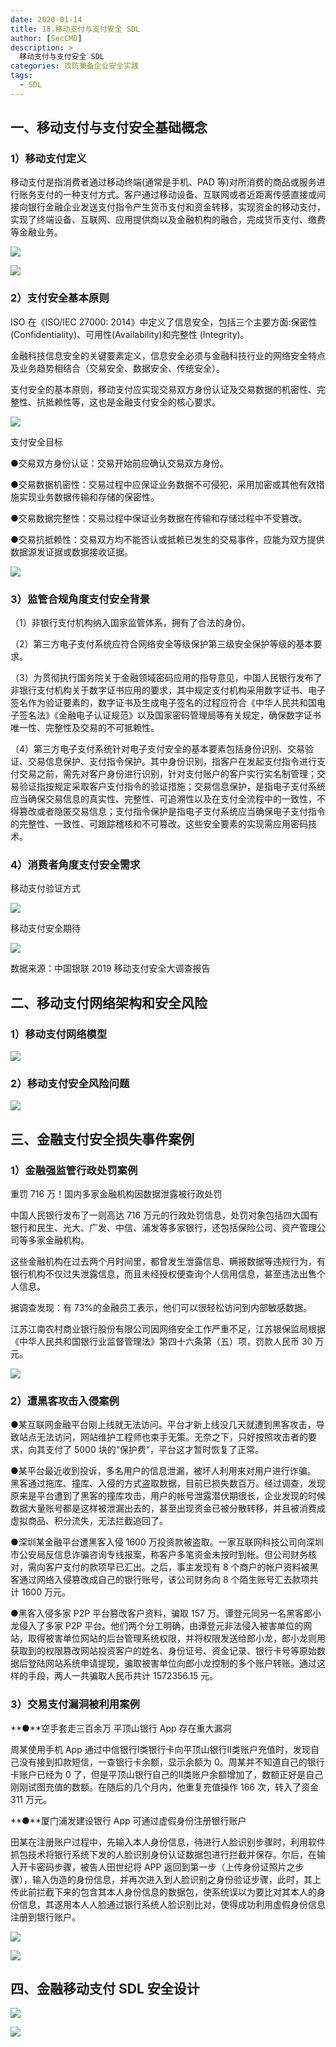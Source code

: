 ```yaml
---
date: 2020-01-14
title: 18.移动支付与支付安全 SDL
author: [SecCMD]
description: >
  移动支付与支付安全 SDL
categories: 攻防兼备企业安全实践
tags:
  - SDL
---
```


## 一、移动支付与支付安全基础概念 

### 1）移动支付定义 

移动支付是指消费者通过移动终端(通常是手机、PAD 等)对所消费的商品或服务进行账务支付的一种支付方式。客户通过移动设备、互联网或者近距离传感直接或间接向银行金融企业发送支付指令产生货币支付和资金转移，实现资金的移动支付，实现了终端设备、互联网、应用提供商以及金融机构的融合，完成货币支付、缴费等金融业务。

![](./mobile-and-payment-security/1657955495070-e5301817-95bc-417f-a8bb-4d046cf2cf94.webp)

![](./mobile-and-payment-security/1657955496751-60fb8d13-1422-46f6-b79a-b673a3e412dc.webp)


### 2）支付安全基本原则 

ISO 在《ISO/IEC 27000: 2014》中定义了信息安全，包括三个主要方面:保密性 (Confidentiality)、可用性(Availability)和完整性 (Integrity)。

金融科技信息安全的关键要素定义，信息安全必须与金融科技行业的网络安全特点及业务趋势相结合（交易安全、数据安全、传统安全）。

支付安全的基本原则，移动支付应实现交易双方身份认证及交易数据的机密性、完整性、抗抵赖性等，这也是金融支付安全的核心要求。

![](./mobile-and-payment-security/1657955495922-1e797a80-fc19-41d2-aaac-a30141b13c58.webp)



支付安全目标

●交易双方身份认证：交易开始前应确认交易双方身份。

●交易数据机密性：交易过程中应保证业务数据不可侵犯，采用加密或其他有效措施实现业务数据传输和存储的保密性。

●交易数据完整性：交易过程中保证业务数据在传输和存储过程中不受篡改。

●交易抗抵赖性：交易双方均不能否认或抵赖已发生的交易事件，应能为双方提供数据源发证据或数据接收证据。

![](./mobile-and-payment-security/1657955496216-d38259ba-0dbd-4874-9059-1c13684e26da.webp)



### 3）监管合规角度支付安全背景 

（1）非银行支付机构纳入国家监管体系，拥有了合法的身份。

（2）第三方电子支付系统应符合网络安全等级保护第三级安全保护等级的基本要求。

（3）为贯彻执行国务院关于金融领域密码应用的指导意见，中国人民银行发布了非银行支付机构关于数字证书应用的要求，其中规定支付机构采用数字证书、电子签名作为验证要素的，数字证书及生成电子签名的过程应符合《中华人民共和国电子签名法》《金融电子认证规范》以及国家密码管理局等有关规定，确保数字证书唯一性、完整性及交易的不可抵赖性。

（4）第三方电子支付系统针对电子支付安全的基本要素包括身份识别、交易验证、交易信息保护、支付指令保护。其中身份识别，指客户在发起支付指令进行支付交易之前，需先对客户身份进行识别，针对支付账户的客户实行实名制管理；交易验证指按规定采取客户支付指令的验证措施；交易信息保护，是指电子支付系统应当确保交易信息的真实性、完整性、可追溯性以及在支付全流程中的一致性，不得篡改或者隐匿交易信息；支付指令保护是指电子支付系统应当确保电子支付指令的完整性、一致性、可跟踪稽核和不可篡改。这些安全要素的实现需应用密码技术。

### 4）消费者角度支付安全需求 

 移动支付验证方式 

![](./mobile-and-payment-security/1657955496792-b1a63aa7-234e-4c2a-ad2f-5d77ee90ebc6.webp)

 移动支付安全期待 

![](./mobile-and-payment-security/1657955497981-fbd73a1a-7e10-4007-9e27-742081c326f1.webp)

数据来源：中国银联 2019 移动支付安全大调查报告



## 二、移动支付网络架构和安全风险 

### 1）移动支付网络模型 

![](./mobile-and-payment-security/1657955497578-25bfb045-e638-4e80-8068-d849f60dd9b2.webp)


### 2）移动支付安全风险问题 

![](./mobile-and-payment-security/1657955498120-1f41387f-6e63-49cf-bec2-39dbcc61b63b.webp)


## 三、金融支付安全损失事件案例 

### 1）金融强监管行政处罚案例 

重罚 716 万！国内多家金融机构因数据泄露被行政处罚

中国人民银行发布了一则高达 716 万元的行政处罚信息，处罚对象包括四大国有银行和民生、光大、广发、中信、浦发等多家银行，还包括保险公司、资产管理公司等多家金融机构。

这些金融机构在过去两个月时间里，都曾发生泄露信息、瞒报数据等违规行为，有银行机构不仅过失泄露信息，而且未经授权便查询个人信用信息，甚至违法出售个人信息。

据调查发现：有 73%的金融员工表示，他们可以很轻松访问到内部敏感数据。


江苏江南农村商业银行股份有限公司因网络安全工作严重不足，江苏银保监局根据《中华人民共和国银行业监督管理法》第四十六条第（五）项，罚款人民币 30 万元。

![](./mobile-and-payment-security/1657955500779-9f78e996-307e-4755-847d-7a3668d7d6ac.webp)


### 2）遭黑客攻击入侵案例 

●某互联网金融平台刚上线就无法访问。平台才新上线没几天就遭到黑客攻击，导致站点无法访问，网站维护工程师也束手无策。无奈之下，只好按照攻击者的要求，向其支付了 5000 块的“保护费”，平台这才暂时恢复了正常。

●某平台最近收到投诉，多名用户的信息泄漏，被坏人利用来对用户进行诈骗。 黑客通过拖库、撞库、入侵的方式盗取数据，目前已损失数百万。经过调查，发现原来是平台遭到了黑客的撞库攻击，用户的帐号泄露潜伏期很长，企业发现的时候数据大量账号都是这样被泄漏出去的，甚至出现资金已被分散转移，并且被消费成虚拟商品、积分流失，无法拦截追回了。

●深圳某金融平台遭黑客入侵 1600 万投资款被盗取。一家互联网科技公司向深圳市公安局反信息诈骗咨询专线报案，称客户多笔资金未按时到帐。但公司财务核对，需向客户支付的款项早已汇出。之后，事主发现有 8 个商户的帐户资料被黑客通过网络入侵篡改成自己的银行账号，该公司财务向 8 个陌生账号汇去款项共计 1600 万元。

●黑客入侵多家 P2P 平台篡改客户资料，骗取 157 万。谭登元同另一名黑客郎小龙侵入了多家 P2P 平台。他们两个分工明确，由谭登元非法侵入被害单位的网站，取得被害单位网站的后台管理系统权限，并将权限发送给郎小龙，郎小龙则用获取到的权限篡改网站投资客户的姓名、身份证号、资金记录、银行卡号等原始数据后登陆网站系统申请提现，骗取被害单位向郎小龙控制的多个账户转账。通过这样的手段，两人一共骗取人民币共计 1572356.15 元。

### 3）交易支付漏洞被利用案例 

**●**空手套走三百余万 平顶山银行 App 存在重大漏洞

周某使用手机 App 通过中信银行Ⅰ类银行卡向平顶山银行Ⅱ类账户充值时，发现自己没有接到扣款短信，一查银行卡余额，显示余额为 0。周某并不知道自己的银行卡账户已经为 0 了，但是平顶山银行自己的Ⅱ类账户余额增加了，数额正好是自己刚刚试图充值的数额。在随后的几个月内，他重复充值操作 166 次，转入了资金 311 万元。

**●**厦门浦发建设银行 App 可通过虚假身份注册银行账户

田某在注册账户过程中，先输入本人身份信息，待进行人脸识别步骤时，利用软件抓包技术将银行系统下发的人脸识别身份认证数据包进行拦截并保存。尔后，在输入开卡密码步骤，被告人田世纪将 APP 返回到第一步（上传身份证照片之步骤），输入伪造的身份信息，并再次进入到人脸识别之身份验证步骤，此时，其上传此前拦截下来的包含其本人身份信息的数据包，使系统误以为要比对其本人的身份信息，其遂用本人人脸通过银行系统人脸识别比对，使得成功利用虚假身份信息注册到银行账户。



![](./mobile-and-payment-security/1657955499145-66382438-6827-46e5-879f-bae8f6be7022.webp)

![](./mobile-and-payment-security/1657955499233-31d0dba6-e999-475e-ba5f-6655c6accdb6.webp)



## 四、金融移动支付 SDL 安全设计 

![](./mobile-and-payment-security/1657955499707-66ab3010-3685-4ad0-80f6-4eeff9b31619.webp)



![](./mobile-and-payment-security/1657955500044-e0f9d9b6-8c45-44fa-a03e-025a9f7cae6d.webp)

